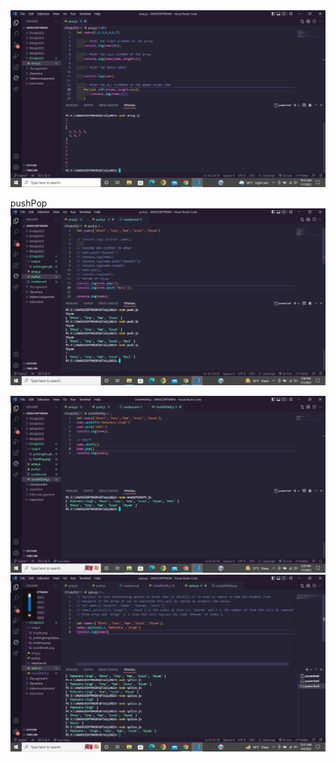 <img src="output\printingArrayElement.png" alt="">

pushPop
<img src="output\PushPop.png" alt="">

<!-- SHIFTUNSHIFT -->

<img src="output\UnshiftShift.png" alt="">

<img src="output\Splice.png" alt="">



